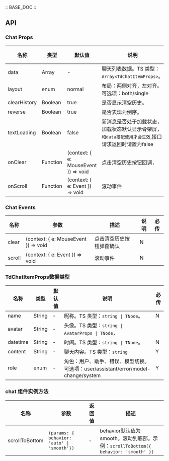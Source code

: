 :: BASE_DOC ::

## API
### Chat Props

名称 | 类型 | 默认值 | 说明 | 必传
-- | -- | -- | -- | --
data | Array | - | 聊天列表数据。TS 类型：`Array<TdChatItemProps>`。 | N
layout | enum | normal | 布局：两侧对齐，左对齐。可选项：both/single | N
clearHistory | Boolean | true | 是否显示清空历史。 | N
reverse | Boolean | true | 是否表现为倒序。 | N
textLoading | Boolean | false | 新消息是否处于加载状态，加载状态默认显示骨架屏，`和data搭配使用才会生效`,接口请求返回时请置为false | Y
onClear | Function |  (context: { e: MouseEvent }) => void | 点击清空历史按钮回调， | N
onScroll | Function |  (context: { e: Event }) => void | 滚动事件 | N
### Chat Events

名称 | 参数 | 描述 | 说明 | 必传
-- | -- | -- | -- | --
clear | (context: { e: MouseEvent }) => void |点击清空历史按钮弹窗确认 | N
scroll | (context: { e: Event }) => void |滚动事件 | N

### TdChatItemProps数据类型
名称 | 类型 | 默认值 | 说明 | 必传
-- | -- | -- | -- | --
name | String  | - | 昵称。TS 类型：`string \| TNode`。| N
avatar | String | - | 头像。TS 类型：`string \| AvatarProps \| TNode`，
datetime | String  | - | 时间。TS 类型：`string \| TNode`。| N
content | String  | - | 聊天内容。TS 类型：`string` | Y
role | enum | - | 角色：用户、助手、错误、模型切换。可选项：user/assistant/error/model-change/system  | Y

### chat 组件实例方法

名称 | 参数 | 返回值 | 描述
-- | -- | -- | --
scrollToBottom | `(params: { behavior: 'auto' \| 'smooth'})` | \- | behavior默认值为smooth。滚动到底部。示例：`scrollToBottom({ behavior: 'smooth' })`
